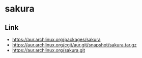
# sakura


## Link

* https://aur.archlinux.org/packages/sakura
* https://aur.archlinux.org/cgit/aur.git/snapshot/sakura.tar.gz
* https://aur.archlinux.org/sakura.git